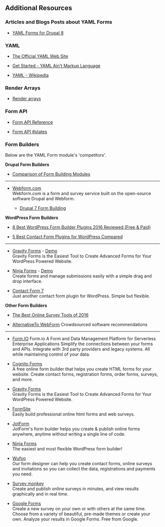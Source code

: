 Additional Resources
--------------------

### Articles and Blogs Posts about YAML Forms

- [YAML Forms for Drupal 8](https://www.gaiaresources.com.au/yaml-forms-drupal-8/)


### YAML

- [The Official YAML Web Site](http://yaml.org)

- [Get Started - YAML Ain't Markup Language](http://www.yaml.org/start.html)

- [YAML - Wikipedia](https://en.wikipedia.org/wiki/YAML)


### Render Arrays

- [Render arrays](https://www.drupal.org/developing/api/8/render/arrays)


### Form API

- [Form API Reference](https://api.drupal.org/api/drupal/developer!topics!forms_api_reference.html/7.x)

- [Form API #states](https://www.lullabot.com/articles/form-api-states)


### Form Builders

Below are the YAML Form module's 'competitors'.
 
**Drupal Form Builders**

- [Comparison of Form Building Modules](https://www.drupal.org/node/2083353)

--- 

- [Webform.com](https://www.drupal.org/project/webform)  
   Webform.com is a form and survey service built on the open-source software Drupal and Webform. 

    - [Drupal 7 Form Building](https://www.drupalwatchdog.com/volume-3/issue-2/drupal-7-form-building)
        
**WordPress Form Builders**

- [8 Best WordPress Form Builder Plugins 2016 Reviewed (Free & Paid)](https://85ideas.com/plugins/best-wordpress-form-builder-plugins/)

- [5 Best Contact Form Plugins for WordPress Compared](www.wpbeginner.com/plugins/5-best-contact-form-plugins-for-wordpress-compared/)

---

- [Gravity Forms](http://www.gravityforms.com) - [Demo](http://demo.gravityforms.com/)   
  Gravity Forms is the Easiest Tool to Create Advanced Forms for Your WordPress Powered Website.

- [Ninja Forms](https://ninjaforms.com/) - [Demo](https://three.ninjaforms.com/)  
  Create forms and manage submissions easily with a simple drag and drop interface. 

- [Contact Form 7](http://contactform7.com)  
  Just another contact form plugin for WordPress. Simple but flexible.

**Other Form Builders**
 
- [The Best Online Survey Tools of 2016](http://www.pcmag.com/article2/0,2817,2494737,00.asp)

- [AlternativeTo WebForm](http://alternativeto.net/software/webform/)
  Crowdsourced software recommendations

---

- [Form.IO](https://form.io/)
  Form.io A Form and Data Management Platform for Serverless Enterprise 
  Applications Simplify the connections between your forms and APIs. 
  Integrate with 3rd party providers and legacy systems. 
  All while maintaining control of your data.

- [Cognito Forms](https://www.cognitoforms.com)  
  A free online form builder that helps you create HTML forms for your website. 
  Create contact forms, registration forms, order forms, surveys, and more.

- [Gravity Forms](http://www.gravityforms.com/)  
  Gravity Forms is the Easiest Tool to Create Advanced Forms for Your WordPress 
  Powered Website.

- [FormSite](https://www.formsite.com)  
  Easily build professional online html forms and web surveys. 

- [JotForm](https://jotform.com/)   
  JotForm's form builder helps you create & publish online forms anywhere, 
  anytime without writing a single line of code.

- [Ninja Forms](https://ninjaforms.com/)  
  The easiest and most flexible WordPress form builder!

- [Wufoo](https://www.wufoo.com)  
  Our form designer can help you create contact forms, online surveys and 
  invitations so you can collect the data, registrations and payments you need. 
 
- [Survey monkey](https://www.surveymonkey.com)     
  Create and publish online surveys in minutes, and view results graphically and in real time.
 
- [Google Forms](https://www.google.com/forms/about/)    
  Create a new survey on your own or with others at the same time. Choose from 
  a variety of beautiful, pre-made themes or create your own. Analyze your 
  results in Google Forms. Free from Google.
